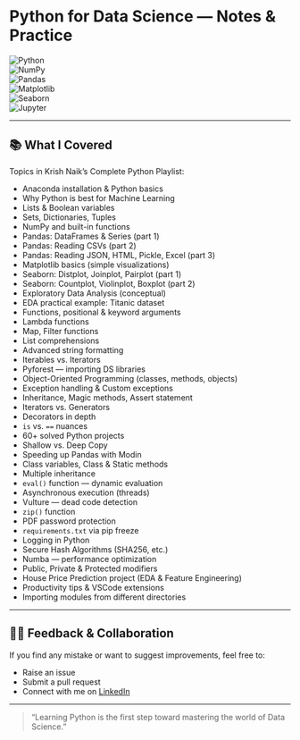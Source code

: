 # Python for Data Science — Notes & Practice  

![Python](https://img.shields.io/badge/Python-3776AB?style=for-the-badge&logo=python&logoColor=white)  
![NumPy](https://img.shields.io/badge/NumPy-013243?style=for-the-badge&logo=numpy&logoColor=white)  
![Pandas](https://img.shields.io/badge/Pandas-150458?style=for-the-badge&logo=pandas&logoColor=white)  
![Matplotlib](https://img.shields.io/badge/Matplotlib-000000?style=for-the-badge&logo=plotly&logoColor=white)  
![Seaborn](https://img.shields.io/badge/Seaborn-3776AB?style=for-the-badge&logoColor=white)  
![Jupyter](https://img.shields.io/badge/Jupyter-F37626?style=for-the-badge&logo=jupyter&logoColor=white)  

---

## 📚 What I Covered
Topics in Krish Naik’s Complete Python Playlist:

- Anaconda installation & Python basics  
- Why Python is best for Machine Learning  
- Lists & Boolean variables  
- Sets, Dictionaries, Tuples  
- NumPy and built-in functions  
- Pandas: DataFrames & Series (part 1)  
- Pandas: Reading CSVs (part 2)  
- Pandas: Reading JSON, HTML, Pickle, Excel (part 3)  
- Matplotlib basics (simple visualizations)  
- Seaborn: Distplot, Joinplot, Pairplot (part 1)  
- Seaborn: Countplot, Violinplot, Boxplot (part 2)  
- Exploratory Data Analysis (conceptual)  
- EDA practical example: Titanic dataset  
- Functions, positional & keyword arguments  
- Lambda functions  
- Map, Filter functions  
- List comprehensions  
- Advanced string formatting  
- Iterables vs. Iterators  
- Pyforest — importing DS libraries  
- Object-Oriented Programming (classes, methods, objects)  
- Exception handling & Custom exceptions  
- Inheritance, Magic methods, Assert statement  
- Iterators vs. Generators  
- Decorators in depth  
- `is` vs. `==` nuances  
- 60+ solved Python projects  
- Shallow vs. Deep Copy  
- Speeding up Pandas with Modin  
- Class variables, Class & Static methods  
- Multiple inheritance  
- `eval()` function — dynamic evaluation  
- Asynchronous execution (threads)  
- Vulture — dead code detection  
- `zip()` function  
- PDF password protection  
- `requirements.txt` via pip freeze  
- Logging in Python  
- Secure Hash Algorithms (SHA256, etc.)  
- Numba — performance optimization  
- Public, Private & Protected modifiers  
- House Price Prediction project (EDA & Feature Engineering)  
- Productivity tips & VSCode extensions  
- Importing modules from different directories  

---

## 🙋‍♂️ Feedback & Collaboration
If you find any mistake or want to suggest improvements, feel free to:
- Raise an issue  
- Submit a pull request  
- Connect with me on [LinkedIn](https://www.linkedin.com/in/kunal~saini/)  

---

> “Learning Python is the first step toward mastering the world of Data Science.”  
